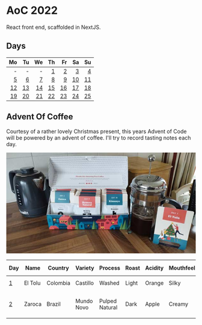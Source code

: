 # AoC 2022

React front end, scaffolded in NextJS.

## Days

|                   Mo |                   Tu |                   We |                   Th |                   Fr |                   Sa |                   Su |
|---------------------:|---------------------:|---------------------:|---------------------:|---------------------:|---------------------:|---------------------:|
|                    - |                    - |                    - |   [1](lib/days/day1) |   [2](lib/days/day2) |   [3](lib/days/day3) |   [4](lib/days/day4) |
|   [5](lib/days/day5) |   [6](lib/days/day6) |   [7](lib/days/day7) |   [8](lib/days/day8) |   [9](lib/days/day9) | [10](lib/days/day10) | [11](lib/days/day11) |
| [12](lib/days/day12) | [13](lib/days/day13) | [14](lib/days/day14) | [15](lib/days/day15) | [16](lib/days/day16) | [17](lib/days/day17) | [18](lib/days/day18) |
| [19](lib/days/day19) | [20](lib/days/day20) | [21](lib/days/day21) | [22](lib/days/day22) | [23](lib/days/day23) | [24](lib/days/day24) | [25](lib/days/day25) |


## Advent Of Coffee

Courtesy of a rather lovely Christmas present, this years Advent of Code will be powered by an advent of coffee. I'll try to record tasting notes each day.

![Advent of Coffee](public/adventofcoffee.jpg)


| Day                | Name    | Country  | Variety    | Process        | Roast | Acidity | Mouthfeel | Hints of...                 | Score / 10 |
|--------------------|---------|----------|------------|----------------|-------|---------|-----------|-----------------------------|------------|
| [1](lib/days/day1) | El Tolu | Colombia | Castillo   | Washed         | Light | Orange  | Silky     | Lavender & Honey            | 5          |
| [2](lib/days/day2) | Zaroca  | Brazil   | Mundo Novo | Pulped Natural | Dark  | Apple   | Creamy    | Dark chocolate & cocoa nibs | 6          |
